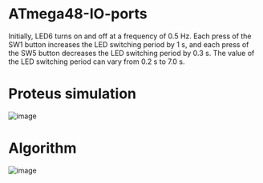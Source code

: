 # ATmega48-IO-ports
<p style="text-align=justify">Initially, LED6 turns on and off at a frequency of 0.5 Hz. Each press of the SW1 button increases the LED switching period by 1 s, and each press of the SW5 button decreases the LED switching period by 0.3 s. The value of the LED switching period can vary from 0.2 s to 7.0 s.</p>

# Proteus simulation
![image](https://user-images.githubusercontent.com/65315002/226176193-b378e8e0-bc42-46be-b9b0-2da43097d11d.png)

# Algorithm
![image](https://user-images.githubusercontent.com/65315002/226176497-152c28b5-04d3-4865-837d-c25775ad1ffc.png)
